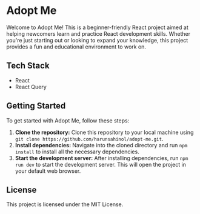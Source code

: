# Adopt Me

Welcome to Adopt Me! This is a beginner-friendly React project aimed at helping newcomers learn and practice React development skills. Whether you're just starting out or looking to expand your knowledge, this project provides a fun and educational environment to work on.

## Tech Stack
- React
- React Query

## Getting Started

To get started with Adopt Me, follow these steps:

1. **Clone the repository:** Clone this repository to your local machine using `git clone https://github.com/harunsahinol/adopt-me.git`.
2. **Install dependencies:** Navigate into the cloned directory and run `npm install` to install all the necessary dependencies.
3. **Start the development server:** After installing dependencies, run `npm run dev` to start the development server. This will open the project in your default web browser.

## License

This project is licensed under the MIT License.
